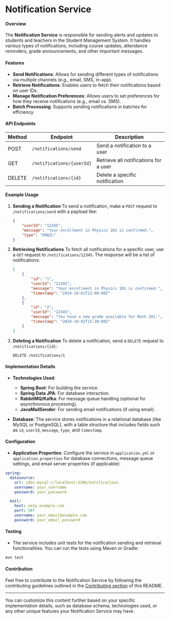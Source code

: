 # Notification Service

#### Overview

The **Notification Service** is responsible for sending alerts and updates to students and teachers in the Student Management System. It handles various types of notifications, including course updates, attendance reminders, grade announcements, and other important messages.

#### Features

- **Send Notifications**: Allows for sending different types of notifications via multiple channels (e.g., email, SMS, in-app).
- **Retrieve Notifications**: Enables users to fetch their notifications based on user IDs.
- **Manage Notification Preferences**: Allows users to set preferences for how they receive notifications (e.g., email vs. SMS).
- **Batch Processing**: Supports sending notifications in batches for efficiency.

#### API Endpoints

| Method | Endpoint                     | Description                             |
|--------|-------------------------------|-----------------------------------------|
| POST   | `/notifications/send`       | Send a notification to a user          |
| GET    | `/notifications/{userId}`    | Retrieve all notifications for a user  |
| DELETE | `/notifications/{id}`        | Delete a specific notification          |

#### Example Usage

1. **Sending a Notification**
   To send a notification, make a `POST` request to `/notifications/send` with a payload like:

   ```json
   {
       "userId": "12345",
       "message": "Your enrollment in Physics 101 is confirmed.",
       "type": "EMAIL"
   }
   ```

2. **Retrieving Notifications**
   To fetch all notifications for a specific user, use a `GET` request to `/notifications/12345`. The response will be a list of notifications:

   ```json
   [
       {
           "id": "1",
           "userId": "12345",
           "message": "Your enrollment in Physics 101 is confirmed.",
           "timestamp": "2024-10-01T12:00:00Z"
       },
       {
           "id": "2",
           "userId": "12345",
           "message": "You have a new grade available for Math 201.",
           "timestamp": "2024-10-02T15:30:00Z"
       }
   ]
   ```

3. **Deleting a Notification**
   To delete a notification, send a `DELETE` request to `/notifications/{id}`:

   ```http
   DELETE /notifications/1
   ```

#### Implementation Details

- **Technologies Used**:
    - **Spring Boot**: For building the service.
    - **Spring Data JPA**: For database interaction.
    - **RabbitMQ/Kafka**: For message queue handling (optional for asynchronous processing).
    - **JavaMailSender**: For sending email notifications (if using email).

- **Database**: The service stores notifications in a relational database (like MySQL or PostgreSQL), with a table structure that includes fields such as `id`, `userId`, `message`, `type`, and `timestamp`.

#### Configuration

- **Application Properties**: Configure the service in `application.yml` or `application.properties` for database connections, message queue settings, and email server properties (if applicable):

```yaml
spring:
  datasource:
    url: jdbc:mysql://localhost:3306/notifications
    username: your_username
    password: your_password

  mail:
    host: smtp.example.com
    port: 587
    username: your_email@example.com
    password: your_email_password
```

#### Testing

- The service includes unit tests for the notification sending and retrieval functionalities. You can run the tests using Maven or Gradle:

```bash
mvn test
```

#### Contribution

Feel free to contribute to the Notification Service by following the contributing guidelines outlined in the [Contributing section](#contributing) of this README.

---

You can customize this content further based on your specific implementation details, such as database schema, technologies used, or any other unique features your Notification Service may have.